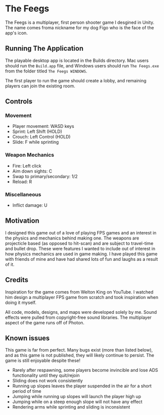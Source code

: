 # The Feegs
The Feegs is a multiplayer, first person shooter game I desgined in Unity. The name comes froma nickname for my dog Figo who is the face of the app's icon.

## Running The Application
The playable desktop app is located in the Builds directory. Mac users should run the `Build.app` file, and Windows users should run `The Feegs.exe` from the folder titled `The Feegs WINDOWS`.

The first player to run the game should create a lobby, and remaining players can join the existing room.

## Controls
### Movement
- Player movement: WASD keys
- Sprint: Left Shift (HOLD)
- Crouch: Left Control (HOLD)
- Slide: F while sprinting
### Weapon Mechanics
- Fire: Left click
- Aim down sights: C
- Swap to primary/secondary: 1/2
- Reload: R
### Miscellaneous
- Inflict damage: U

## Motivation
I designed this game out of a love of playing FPS games and an interest in the physics and mechanics behind making one. The weapons are projecticle based (as opposed to hit-scan) and are subject to travel-time and bullet drop. These were features I wanted to include out of interest in how physics mechanics are used in game making. I have played this game with friends of mine and have had shared lots of fun and laughs as a result of it.

## Credits
Inspiration for the game comes from Welton King on YouTube. I watched him design a multiplayer FPS game from scratch and took inspiration when doing it myself.

All code, models, designs, and maps were developed solely by me. Sound effects were pulled from copyright-free sound libraries. The multiplayer aspect of the game runs off of Photon.

## Known issues
This game is far from perfect. Many bugs exist (more than listed below), and as this game is not published, they will likely continue to persist. The game is still enjoyable despite these!
- Rarely after respawning, some players become invincible and lose ADS functionality until they quit/rejoin
- Sliding does not work consistently
- Running up slopes leaves the player suspended in the air for a short period of time
- Jumping while running up slopes will launch the player high up
- Jumping while on a steep enough slope will not have any effect
- Rendering arms while sprinting and sliding is inconsistent
